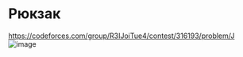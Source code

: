 # Рюкзак
https://codeforces.com/group/R3IJoiTue4/contest/316193/problem/J
![image](https://github.com/OrlovAlexey/Olympiad-programming/assets/33424589/88e75351-b839-4d82-9895-3ccd5f4c6baa)

